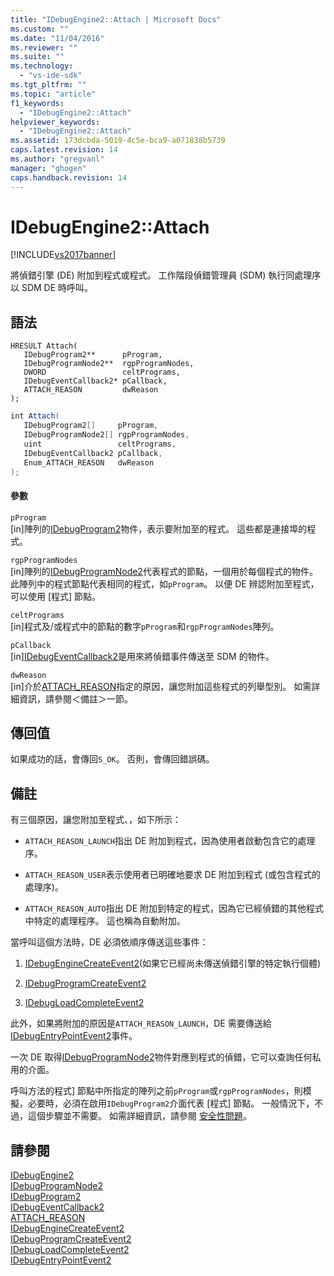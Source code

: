 ```yaml
---
title: "IDebugEngine2::Attach | Microsoft Docs"
ms.custom: ""
ms.date: "11/04/2016"
ms.reviewer: ""
ms.suite: ""
ms.technology: 
  - "vs-ide-sdk"
ms.tgt_pltfrm: ""
ms.topic: "article"
f1_keywords: 
  - "IDebugEngine2::Attach"
helpviewer_keywords: 
  - "IDebugEngine2::Attach"
ms.assetid: 173dcbda-5019-4c5e-bca9-a071838b5739
caps.latest.revision: 14
ms.author: "gregvanl"
manager: "ghogen"
caps.handback.revision: 14
---
```

# IDebugEngine2::Attach
[!INCLUDE[vs2017banner](../../../code-quality/includes/vs2017banner.md)]

將偵錯引擎 \(DE\) 附加到程式或程式。  工作階段偵錯管理員 \(SDM\) 執行同處理序以 SDM DE 時呼叫。  
  
## 語法  
  
```cpp#  
HRESULT Attach(   
   IDebugProgram2**      pProgram,  
   IDebugProgramNode2**  rgpProgramNodes,  
   DWORD                 celtPrograms,  
   IDebugEventCallback2* pCallback,  
   ATTACH_REASON         dwReason  
);  
```  
  
```c#  
int Attach(   
   IDebugProgram2[]     pProgram,  
   IDebugProgramNode2[] rgpProgramNodes,  
   uint                 celtPrograms,  
   IDebugEventCallback2 pCallback,  
   Enum_ATTACH_REASON   dwReason  
);  
```  
  
#### 參數  
 `pProgram`  
 \[in\]陣列的[IDebugProgram2](../../../extensibility/debugger/reference/idebugprogram2.md)物件，表示要附加至的程式。  這些都是連接埠的程式。  
  
 `rgpProgramNodes`  
 \[in\]陣列的[IDebugProgramNode2](../../../extensibility/debugger/reference/idebugprogramnode2.md)代表程式的節點，一個用於每個程式的物件。  此陣列中的程式節點代表相同的程式，如`pProgram`。  以便 DE 辨認附加至程式，可以使用 \[程式\] 節點。  
  
 `celtPrograms`  
 \[in\]程式及\/或程式中的節點的數字`pProgram`和`rgpProgramNodes`陣列。  
  
 `pCallback`  
 \[in\][IDebugEventCallback2](../../../extensibility/debugger/reference/idebugeventcallback2.md)是用來將偵錯事件傳送至 SDM 的物件。  
  
 `dwReason`  
 \[in\]介於[ATTACH\_REASON](../../../extensibility/debugger/reference/attach-reason.md)指定的原因，讓您附加這些程式的列舉型別。  如需詳細資訊，請參閱＜備註＞一節。  
  
## 傳回值  
 如果成功的話，會傳回`S_OK`。 否則，會傳回錯誤碼。  
  
## 備註  
 有三個原因，讓您附加至程式、，如下所示：  
  
-   `ATTACH_REASON_LAUNCH`指出 DE 附加到程式，因為使用者啟動包含它的處理序。  
  
-   `ATTACH_REASON_USER`表示使用者已明確地要求 DE 附加到程式 \(或包含程式的處理序\)。  
  
-   `ATTACH_REASON_AUTO`指出 DE 附加到特定的程式，因為它已經偵錯的其他程式中特定的處理程序。  這也稱為自動附加。  
  
 當呼叫這個方法時，DE 必須依順序傳送這些事件：  
  
1.  [IDebugEngineCreateEvent2](../../../extensibility/debugger/reference/idebugenginecreateevent2.md)\(如果它已經尚未傳送偵錯引擎的特定執行個體\)  
  
2.  [IDebugProgramCreateEvent2](../../../extensibility/debugger/reference/idebugprogramcreateevent2.md)  
  
3.  [IDebugLoadCompleteEvent2](../../../extensibility/debugger/reference/idebugloadcompleteevent2.md)  
  
 此外，如果將附加的原因是`ATTACH_REASON_LAUNCH`，DE 需要傳送給[IDebugEntryPointEvent2](../../../extensibility/debugger/reference/idebugentrypointevent2.md)事件。  
  
 一次 DE 取得[IDebugProgramNode2](../../../extensibility/debugger/reference/idebugprogramnode2.md)物件對應到程式的偵錯，它可以查詢任何私用的介面。  
  
 呼叫方法的程式\] 節點中所指定的陣列之前`pProgram`或`rgpProgramNodes`，則模擬，必要時，必須在啟用`IDebugProgram2`介面代表 \[程式\] 節點。  一般情況下，不過，這個步驟並不需要。  如需詳細資訊，請參閱 [安全性問題](../../../extensibility/debugger/security-issues.md)。  
  
## 請參閱  
 [IDebugEngine2](../../../extensibility/debugger/reference/idebugengine2.md)   
 [IDebugProgramNode2](../../../extensibility/debugger/reference/idebugprogramnode2.md)   
 [IDebugProgram2](../../../extensibility/debugger/reference/idebugprogram2.md)   
 [IDebugEventCallback2](../../../extensibility/debugger/reference/idebugeventcallback2.md)   
 [ATTACH\_REASON](../../../extensibility/debugger/reference/attach-reason.md)   
 [IDebugEngineCreateEvent2](../../../extensibility/debugger/reference/idebugenginecreateevent2.md)   
 [IDebugProgramCreateEvent2](../../../extensibility/debugger/reference/idebugprogramcreateevent2.md)   
 [IDebugLoadCompleteEvent2](../../../extensibility/debugger/reference/idebugloadcompleteevent2.md)   
 [IDebugEntryPointEvent2](../../../extensibility/debugger/reference/idebugentrypointevent2.md)